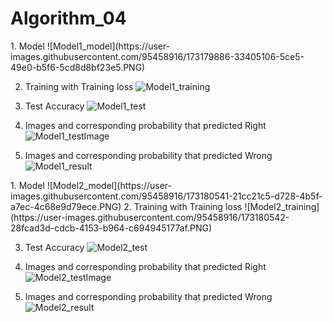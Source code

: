 # Algorithm_04
<MODEL1>
1. Model
![Model1_model](https://user-images.githubusercontent.com/95458916/173179886-33405106-5ce5-49e0-b5f6-5cd8d8bf23e5.PNG)

2. Training with Training loss
![Model1_training](https://user-images.githubusercontent.com/95458916/173179892-f82e8221-1423-4d00-ac7f-8e7742341e0b.PNG)



3. Test Accuracy
![Model1_test](https://user-images.githubusercontent.com/95458916/173179894-122d6b6a-cf96-4fe8-816d-22592e015c39.PNG)

4. Images and corresponding probability that predicted Right
![Model1_testImage](https://user-images.githubusercontent.com/95458916/173180138-eb2b8e3a-0b91-471a-bc5f-72d2a5387404.PNG)

5. Images and corresponding probability that predicted Wrong
![Model1_result](https://user-images.githubusercontent.com/95458916/173179899-38d4157c-284c-4797-bfd2-e22043d18c98.PNG)

<MODEL2>
1. Model
![Model2_model](https://user-images.githubusercontent.com/95458916/173180541-21cc21c5-d728-4b5f-a7ec-4c68e9d79ece.PNG)
2. Training with Training loss
![Model2_training](https://user-images.githubusercontent.com/95458916/173180542-28fcad3d-cdcb-4153-b964-c694945177af.PNG)



3. Test Accuracy
![Model2_test](https://user-images.githubusercontent.com/95458916/173180544-1e33d76e-105f-4499-93dd-b2a40b3ab17c.PNG)

4. Images and corresponding probability that predicted Right
![Model2_testImage](https://user-images.githubusercontent.com/95458916/173180546-c441bfb5-f245-4460-8773-57a1eabb6674.PNG)

5. Images and corresponding probability that predicted Wrong
![Model2_result](https://user-images.githubusercontent.com/95458916/173180549-258e1363-5579-41c3-be9f-f4f9a6717e56.PNG)
